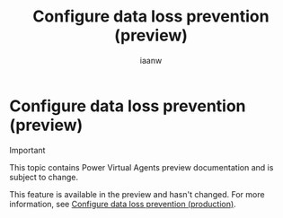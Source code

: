 ﻿---
title: Configure data loss prevention (preview)
description: Configure data loss prevention (DLP) policies with PowerShell cmdlets to help prevent accidental data leaks or loss in the Power Virtual Agents preview.
keywords: "PVA"
ms.date: 12/08/2022
ms.topic: how-to
author: iaanw
ms.author: iawilt
manager: shellyha
ms.custom: admin, dlp, bap-template
ms.collection: virtual-agent
ms.service: power-virtual-agents
---

# Configure data loss prevention (preview)

> [!IMPORTANT]
> This topic contains Power Virtual Agents preview documentation and is subject to change.

This feature is available in the preview and hasn't changed. For more information, see [Configure data loss prevention (production)](../admin-data-loss-prevention.md).
